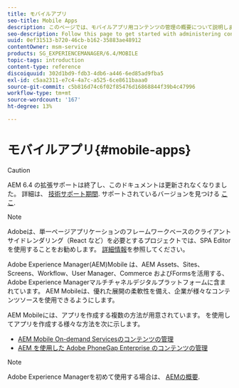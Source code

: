 ```yaml
---
title: モバイルアプリ
seo-title: Mobile Apps
description: このページでは、モバイルアプリ用コンテンツの管理の概要について説明します。
seo-description: Follow this page to get started with administering content for mobile apps.
uuid: 0ef31513-b720-46cb-b162-35883ae48912
contentOwner: msm-service
products: SG_EXPERIENCEMANAGER/6.4/MOBILE
topic-tags: introduction
content-type: reference
discoiquuid: 302d1bd9-fdb3-4db6-a446-6ed85ad9fba5
exl-id: c5aa2311-e7c4-4a7c-a525-6ce8611baaa0
source-git-commit: c5b816d74c6f02f85476d16868844f39b4c47996
workflow-type: tm+mt
source-wordcount: '167'
ht-degree: 13%

---
```


# モバイルアプリ{#mobile-apps}

>[!CAUTION]
>
>AEM 6.4 の拡張サポートは終了し、このドキュメントは更新されなくなりました。 詳細は、 [技術サポート期間](https://helpx.adobe.com/jp/support/programs/eol-matrix.html). サポートされているバージョンを見つける [ここ](https://experienceleague.adobe.com/docs/?lang=ja).

>[!NOTE]
>
>Adobeは、単一ページアプリケーションのフレームワークベースのクライアントサイドレンダリング（React など）を必要とするプロジェクトでは、SPA Editor を使用することをお勧めします。 [詳細情報](/help/sites-developing/spa-overview.md)を参照してください。

Adobe Experience Manager(AEM)Mobile は、AEM Assets、Sites、Screens、Workflow、User Manager、Commerce およびFormsを活用する、Adobe Experience Managerマルチチャネルデジタルプラットフォームに含まれています。 AEM Mobileは、優れた展開の柔軟性を備え、企業が様々なコンテンツソースを使用できるようにします。

AEM Mobileには、アプリを作成する複数の方法が用意されています。 を使用してアプリを作成する様々な方法を次に示します。

* [AEM Mobile On-demand Servicesのコンテンツの管理](/help/mobile/aem-mobile.md)
* [AEM を使用した Adobe PhoneGap Enterprise のコンテンツの管理](/help/mobile/administer-phonegap.md)

>[!NOTE]
>
>Adobe Experience Managerを初めて使用する場合は、 [AEMの概要](/help/sites-deploying/deploy.md).
